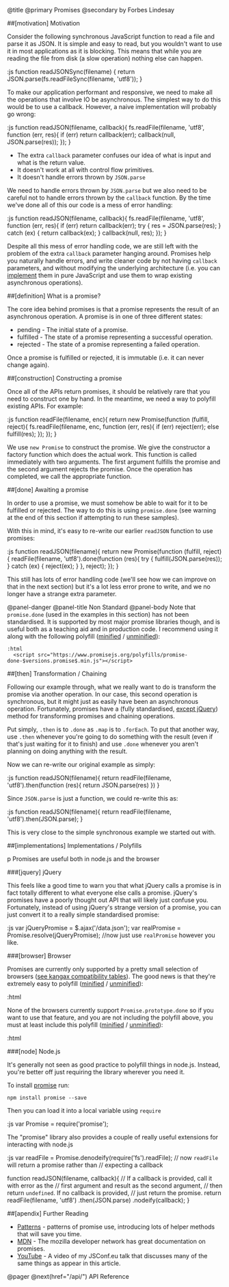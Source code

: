 @title
  @primary
    Promises
  @secondary
    by Forbes Lindesay

##[motivation] Motivation

Consider the following synchronous JavaScript function to read a
file and parse it as JSON. It is simple and easy to read, but you
wouldn't want to use it in most applications as it is blocking.
This means that while you are reading the file from disk (a slow
operation) nothing else can happen.

:js
  function readJSONSync(filename) {
    return JSON.parse(fs.readFileSync(filename, 'utf8'));
  }

To make our application performant and responsive, we need to make
all the operations that involve IO be asynchronous. The simplest
way to do this would be to use a callback. However, a naive
implementation will probably go wrong:

:js
  function readJSON(filename, callback){
    fs.readFile(filename, 'utf8', function (err, res){
      if (err) return callback(err);
      callback(null, JSON.parse(res));
    });
  }

 - The extra `callback` parameter confuses our idea of what is input and what is the return value.
 - It doesn't work at all with control flow primitives.
 - It doesn't handle errors thrown by `JSON.parse`

We need to handle errors thrown by `JSON.parse` but we
also need to be careful not to handle errors thrown by the
`callback` function.  By the time we've done all of this
our code is a mess of error handling:

:js
  function readJSON(filename, callback){
    fs.readFile(filename, 'utf8', function (err, res){
      if (err) return callback(err);
      try {
        res = JSON.parse(res);
      } catch (ex) {
        return callback(ex);
      }
      callback(null, res);
    });
  }

Despite all this mess of error handling code, we are still
left with the problem of the extra `callback` parameter
hanging around. Promises help you naturally handle errors, and
write cleaner code by not having `callback` parameters,
and without modifying the underlying architecture (i.e. you can
[implement](/implementing/) them in pure JavaScript
and use them to wrap existing asynchronous operations).

##[definition] What is a promise?

The core idea behind promises is that a promise represents the
result of an asynchronous operation. A promise is in one of
three different states:

 - pending - The initial state of a promise.
 - fulfilled - The state of a promise representing a successful operation.
 - rejected - The state of a promise representing a failed operation.

Once a promise is fulfilled or rejected, it is immutable (i.e. it can
never change again).

##[construction] Constructing a promise

Once all of the APIs return promises, it should be relatively rare
that you need to construct one by hand. In the meantime, we need
a way to polyfill existing APIs.  For example:

:js
  function readFile(filename, enc){
    return new Promise(function (fulfill, reject){
      fs.readFile(filename, enc, function (err, res){
        if (err) reject(err);
        else fulfill(res);
      });
    });
  }

We use `new Promise` to construct the promise. We give the
constructor a factory function which does the actual work. This
function is called immediately with two arguments. The first argument
fulfills the promise and the second argument rejects the promise.
Once the operation has completed, we call the appropriate function.

##[done] Awaiting a promise

In order to use a promise, we must somehow be able to wait for it
to be fulfilled or rejected. The way to do this is using
`promise.done` (see warning at the end of this section if
attempting to run these samples).

With this in mind, it's easy to re-write our earlier `readJSON`
function to use promises:

:js
  function readJSON(filename){
    return new Promise(function (fulfill, reject){
      readFile(filename, 'utf8').done(function (res){
        try {
          fulfill(JSON.parse(res));
        } catch (ex) {
          reject(ex);
        }
      }, reject);
    });
  }

This still has lots of error handling code (we'll see how we can
improve on that in the next section) but it's a lot less error
prone to write, and we no longer have a strange extra parameter.

@panel-danger
  @panel-title
    Non Standard
  @panel-body
    Note that `promise.done` (used in the examples in
    this section) has not been standardised. It is supported by most
    major promise libraries though, and is useful both as a teaching
    aid and in production code. I recommend using it along with the following polyfill ([minified](/polyfills/promise-done-$versions.promise$.min.js) / [unminified](/polyfills/promise-done-$versions.promise$.js)):

    :html
      <script src="https://www.promisejs.org/polyfills/promise-done-$versions.promise$.min.js"></script>

##[then] Transformation / Chaining

Following our example through, what we really want to do is transform
the promise via another operation. In our case, this second operation
is synchronous, but it might just as easily have been an asynchronous
operation. Fortunately, promises have a (fully standardised,
[except jQuery](#jquery)) method for transforming promises
and chaining operations.

Put simply, `.then` is to `.done` as `.map` is to `.forEach`. To put that another
way, use `.then` whenever you're going to do something with the result
(even if that's just waiting for it to finish) and use `.done`
whenever you aren't planning on doing anything with the result.

Now we can re-write our original example as simply:

:js
  function readJSON(filename){
    return readFile(filename, 'utf8').then(function (res){
      return JSON.parse(res)
    })
  }

Since `JSON.parse` is just a function, we could re-write this as:

:js
  function readJSON(filename){
    return readFile(filename, 'utf8').then(JSON.parse);
  }

This is very close to the simple synchronous example we started out with.

##[implementations] Implementations / Polyfills

p Promises are useful both in node.js and the browser

###[jquery] jQuery

This feels like a good time to warn you that what jQuery calls a promise is in fact totally different
to what everyone else calls a promise. jQuery's promises have a poorly thought out API that will likely just
confuse you. Fortunately, instead of using jQuery's strange version of a promise, you can just
convert it to a really simple standardised promise:

:js
  var jQueryPromise = $.ajax('/data.json');
  var realPromise = Promise.resolve(jQueryPromise);
  //now just use `realPromise` however you like.

###[browser] Browser

Promises are currently only supported by a pretty small selection of browsers
([see kangax compatibility tables](http://kangax.github.io/es5-compat-table/es6/#Promise)).
The good news is that they're extremely easy to polyfill ([minified](/polyfills/promise-$versions.promise$.min.js) / [unminified](/polyfills/promise-$versions.promise$.js)):

:html
  <script src="https://www.promisejs.org/polyfills/promise-$versions.promise$.min.js"></script>

None of the browsers currently support `Promise.prototype.done`
so if you want to use that feature, and you are not including the
polyfill above, you must at least include this polyfill ([minified](/polyfills/promise-done-$versions.promise$.min.js) / [unminified](/polyfills/promise-done-$versions.promise$.js)):

:html
  <script src="https://www.promisejs.org/polyfills/promise-done-$versions.promise$.min.js"></script>

###[node] Node.js

It's generally not seen as good practice to polyfill things in node.js. Instead, you're better off just requiring the library wherever you need it.

To install [promise](https://github.com/then/promise) run:

```
npm install promise --save
```

Then you can load it into a local variable using `require`

:js
  var Promise = require('promise');

The "promise" library also provides a couple of really useful extensions for interacting with node.js

:js
  var readFile = Promise.denodeify(require('fs').readFile);
  // now `readFile` will return a promise rather than
  // expecting a callback

  function readJSON(filename, callback){
    // If a callback is provided, call it with error as the
    // first argument and result as the second argument,
    // then return `undefined`. If no callback is provided,
    // just return the promise.
    return readFile(filename, 'utf8')
      .then(JSON.parse)
      .nodeify(callback);
  }

##[apendix] Further Reading

 - [Patterns](/patterns/) - patterns of promise use, introducing lots of helper methods that will save you time.
 - [MDN](https://developer.mozilla.org/en-US/docs/Web/JavaScript/Reference/Global_Objects/Promise) - The mozilla developer network has great documentation on promises.
 - [YouTube](https://www.youtube.com/watch?v=qbKWsbJ76-s) - A video of my JSConf.eu talk that discusses many of the same things as appear in this article.

@pager
  @next(href="/api/")
    API Reference
